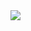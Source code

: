 <img src="https://github-readme-stats.vercel.app/api?username=putragilanq&show_icons=true&theme=radical" />
